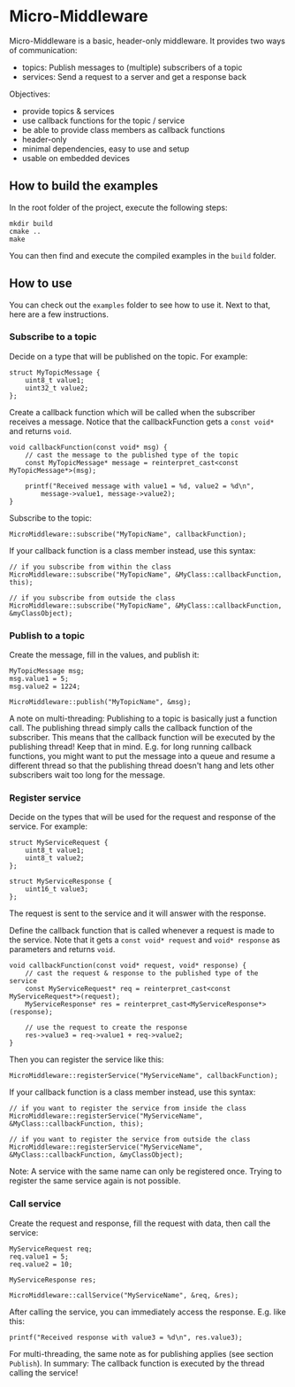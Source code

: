 # Micro-Middleware

Micro-Middleware is a basic, header-only middleware.
It provides two ways of communication:
- topics: Publish messages to (multiple) subscribers of a topic
- services: Send a request to a server and get a response back

Objectives:
- provide topics & services
- use callback functions for the topic / service
- be able to provide class members as callback functions
- header-only
- minimal dependencies, easy to use and setup
- usable on embedded devices

## How to build the examples

In the root folder of the project, execute the following steps:

```
mkdir build
cmake ..
make
```

You can then find and execute the compiled examples in the `build` folder.

## How to use

You can check out the `examples` folder to see how to use it.
Next to that, here are a few instructions.

### Subscribe to a topic

Decide on a type that will be published on the topic. For example:

```
struct MyTopicMessage {
    uint8_t value1;
    uint32_t value2;
};
```

Create a callback function which will be called when the subscriber
receives a message. Notice that the callbackFunction gets a `const void*` and returns `void`.

```
void callbackFunction(const void* msg) {
    // cast the message to the published type of the topic
    const MyTopicMessage* message = reinterpret_cast<const MyTopicMessage*>(msg);

    printf("Received message with value1 = %d, value2 = %d\n",
        message->value1, message->value2);
}
```

Subscribe to the topic:
```
MicroMiddleware::subscribe("MyTopicName", callbackFunction);
```

If your callback function is a class member instead, use this syntax:
```
// if you subscribe from within the class
MicroMiddleware::subscribe("MyTopicName", &MyClass::callbackFunction, this);

// if you subscribe from outside the class
MicroMiddleware::subscribe("MyTopicName", &MyClass::callbackFunction, &myClassObject);
```

### Publish to a topic

Create the message, fill in the values, and publish it:

```
MyTopicMessage msg;
msg.value1 = 5;
msg.value2 = 1224;

MicroMiddleware::publish("MyTopicName", &msg);
```

A note on multi-threading:
Publishing to a topic is basically just a function call. The publishing thread
simply calls the callback function of the subscriber. This means that the
callback function will be executed by the publishing thread! Keep that in mind.
E.g. for long running callback functions, you might want to put the message into
a queue and resume a different thread so that the publishing thread doesn't hang
and lets other subscribers wait too long for the message.

### Register service

Decide on the types that will be used for the request and response of the service. For example:
```
struct MyServiceRequest {
    uint8_t value1;
    uint8_t value2;
};

struct MyServiceResponse {
    uint16_t value3;
};
```

The request is sent to the service and it will answer with the response.

Define the callback function that is called whenever a request is made to the service.
Note that it gets a `const void* request` and `void* response` as parameters and returns `void`.

```
void callbackFunction(const void* request, void* response) {
    // cast the request & response to the published type of the service
    const MyServiceRequest* req = reinterpret_cast<const MyServiceRequest*>(request);
    MyServiceResponse* res = reinterpret_cast<MyServiceResponse*>(response);

    // use the request to create the response
    res->value3 = req->value1 + req->value2;
}
```

Then you can register the service like this:
```
MicroMiddleware::registerService("MyServiceName", callbackFunction);
```

If your callback function is a class member instead, use this syntax:
```
// if you want to register the service from inside the class
MicroMiddleware::registerService("MyServiceName", &MyClass::callbackFunction, this);

// if you want to register the service from outside the class
MicroMiddleware::registerService("MyServiceName", &MyClass::callbackFunction, &myClassObject);
```

Note: A service with the same name can only be registered once.
Trying to register the same service again is not possible.

### Call service

Create the request and response, fill the request with data, then call the service:

```
MyServiceRequest req;
req.value1 = 5;
req.value2 = 10;

MyServiceResponse res;

MicroMiddleware::callService("MyServiceName", &req, &res);
```

After calling the service, you can immediately access the response. E.g. like this:

```
printf("Received response with value3 = %d\n", res.value3);
```

For multi-threading, the same note as for publishing applies (see section `Publish`).
In summary: The callback function is executed by the thread calling the service!